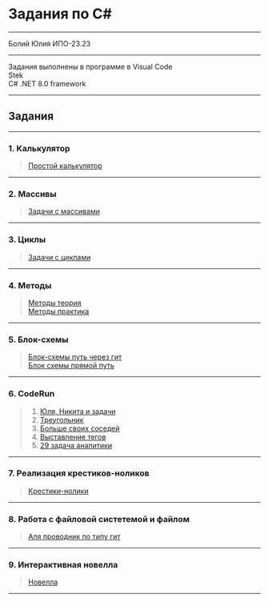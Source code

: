 # Задания по C#
***
Болий Юлия ИПО-23.23
***
Задания выполнены в программе в Visual Code  
Stek  
C# .NET 8.0 framework
***
## Задания
***
### 1. Калькулятор
   > [Простой калькулятор](https://github.com/Lisichka-Ju/C-__zadaniya/blob/main/calculator)
***
### 2. Mассивы
   > [Задачи с массивами](https://github.com/Lisichka-Ju/C-__zadaniya/blob/main/zadachi_massivi)
***
### 3. Циклы
   > [Задачи с циклами](https://github.com/Lisichka-Ju/C-__zadaniya/blob/main/cikli)
***
### 4. Методы
   >[Методы теория](https://github.com/Lisichka-Ju/C-__zadaniya/blob/main/metodi_teoriya)  
   >[Методы практика](https://github.com/Lisichka-Ju/C-__zadaniya/blob/main/metodi_practika)
***
### 5. Блок-схемы
   >[Блок-схемы путь через гит](https://github.com/Lisichka-Ju/Zadaniya_for_fish/blob/main/bloc_sxemi)  
   >[Блок схемы прямой путь](https://docs.google.com/document/d/1_QdIUxpjL3o0cNw5QKIENuQp3M_JYIas/edit)
***
### 6. CodeRun
   > 1. [Юля, Никита и задачи](https://github.com/Lisichka-Ju/Zadaniya_for_fish/blob/main/CodeRun/1)  
   > 2. [Треугольник](https://github.com/Lisichka-Ju/Zadaniya_for_fish/blob/main/CodeRun/2)
   > 3. [Больше своих соседей](https://github.com/Lisichka-Ju/Zadaniya_for_fish/blob/main/CodeRun/3)
   > 4. [Выставление тегов
](https://github.com/Lisichka-Ju/Zadaniya_for_fish/blob/main/CodeRun/4)
   > 5. [29 задача аналитики](https://github.com/Lisichka-Ju/Zadaniya_for_fish/blob/main/CodeRun/5)
***
### 7. Реализация крестиков-ноликов
   > [Крестики-нолики](https://github.com/Lisichka-Ju/Zadaniya_for_fish/blob/main/KrestikiNoliki)
***
### 8. Работа с файловой систетемой и файлом
> [Аля проводник по типу гит](https://github.com/Lisichka-Ju/Zadaniya_for_fish/blob/main/Provodnik)
***
### 9. Интерактивная новелла
   > [Новелла](https://github.com/Lisichka-Ju/Zadaniya_for_fish/blob/main/Novel)
***



